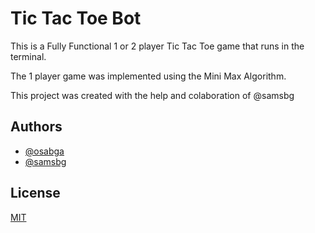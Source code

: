 # Tic Tac Toe Bot 

This is a Fully Functional 1 or 2 player Tic Tac Toe game that runs in the terminal. 

The 1 player game was implemented using the Mini Max Algorithm. 

This project was created with the help and colaboration of @samsbg 


## Authors

- [@osabga](https://www.github.com/osabga)
- [@samsbg](https://www.github.com/samsbg)


## License

[MIT](https://choosealicense.com/licenses/mit/)

